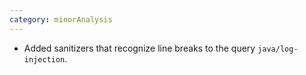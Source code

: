 ```yaml
---
category: minorAnalysis
---
```

* Added sanitizers that recognize line breaks to the query `java/log-injection`.
